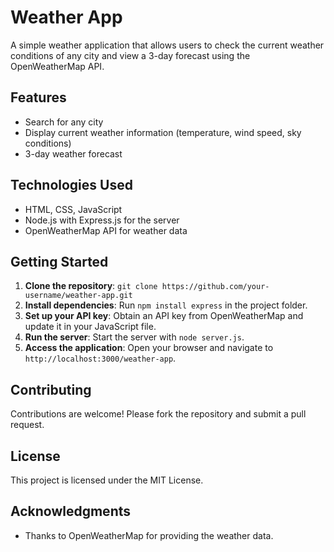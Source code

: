 # Weather App

A simple weather application that allows users to check the current weather conditions of any city and view a 3-day forecast using the OpenWeatherMap API.

## Features

- Search for any city
- Display current weather information (temperature, wind speed, sky conditions)
- 3-day weather forecast


## Technologies Used

- HTML, CSS, JavaScript
- Node.js with Express.js for the server
- OpenWeatherMap API for weather data

## Getting Started

1. **Clone the repository**: `git clone https://github.com/your-username/weather-app.git`
2. **Install dependencies**: Run `npm install express` in the project folder.
3. **Set up your API key**: Obtain an API key from OpenWeatherMap and update it in your JavaScript file.
4. **Run the server**: Start the server with `node server.js`.
5. **Access the application**: Open your browser and navigate to `http://localhost:3000/weather-app`.

## Contributing

Contributions are welcome! Please fork the repository and submit a pull request.

## License

This project is licensed under the MIT License.

## Acknowledgments

- Thanks to OpenWeatherMap for providing the weather data.
